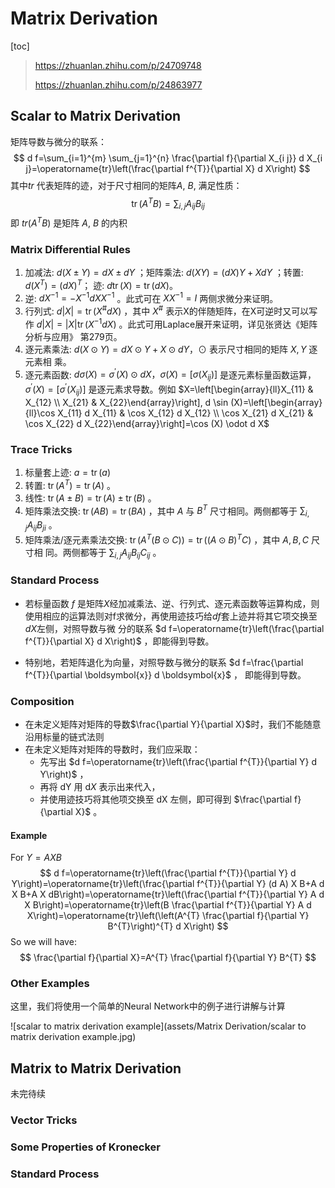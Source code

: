 # Matrix Derivation

[toc]

> https://zhuanlan.zhihu.com/p/24709748
>
> https://zhuanlan.zhihu.com/p/24863977

 

## Scalar to Matrix Derivation

矩阵导数与微分的联系：
$$
d f=\sum_{i=1}^{m} \sum_{j=1}^{n} \frac{\partial f}{\partial X_{i j}} d X_{i j}=\operatorname{tr}\left(\frac{\partial f^{T}}{\partial X} d X\right)
$$
其中$tr$ 代表矩阵的迹，对于尺寸相同的矩阵$A$, $B$, 满足性质：
$$
\operatorname{tr}\left(A^{T} B\right)=\sum_{i, j} A_{i j} B_{i j}
$$
即 $tr(A^TB)$ 是矩阵 $A$, $B$ 的内积

### Matrix Differential Rules

1. 加减法: $d(X \pm Y)=d X \pm d Y$ ；矩阵乘法: $d(X Y)=(d X) Y+X d Y$ ；转置: $d\left(X^{T}\right)=(d X)^{T} ；$ 迹: $d \operatorname{tr}(X)=\operatorname{tr}(d X) 。$
2. 逆: $d X^{-1}=-X^{-1} d X X^{-1}$ 。此式可在 $X X^{-1}=I$ 两侧求微分来证明。
3. 行列式: $d|X|=\operatorname{tr}\left(X^{\#} d X\right)$ ，其中 $X^{\#}$ 表示X的伴随矩阵，在X可逆时又可以写作 $d|X|=|X| \operatorname{tr}\left(X^{-1} d X\right)$ 。此式可用Laplace展开来证明，详见张贤达《矩阵分析与应用》 第279页。
4. 逐元素乘法: $d(X \odot Y)=d X \odot Y+X \odot d Y ， \odot$ 表示尺寸相同的矩阵 $X, Y$ 逐元素相 乘。
5. 逐元素函数: $d \sigma(X)=\sigma^{\prime}(X) \odot d X ， \sigma(X)=\left[\sigma\left(X_{i j}\right)\right]$ 是逐元素标量函数运算， $\sigma^{\prime}(X)=\left[\sigma^{\prime}\left(X_{i j}\right)\right]$ 是逐元素求导数。例如 $X=\left[\begin{array}{ll}X_{11} & X_{12} \\ X_{21} & X_{22}\end{array}\right], d \sin (X)=\left[\begin{array}{ll}\cos X_{11} d X_{11} & \cos X_{12} d X_{12} \\ \cos X_{21} d X_{21} & \cos X_{22} d X_{22}\end{array}\right]=\cos (X) \odot d X$

### Trace Tricks

1. 标量套上迹: $a=\operatorname{tr}(a)$
2. 转置: $\operatorname{tr}\left(A^{T}\right)=\operatorname{tr}(A)$ 。
3. 线性: $\operatorname{tr}(A \pm B)=\operatorname{tr}(A) \pm \operatorname{tr}(B)$ 。
4. 矩阵乘法交换: $\operatorname{tr}(A B)=\operatorname{tr}(B A)$ ，其中 $A$ 与 $B^{T}$ 尺寸相同。两侧都等于 $\sum_{i, j} A_{i j} B_{j i}$ 。
5. 矩阵乘法/逐元素乘法交换: $\operatorname{tr}\left(A^{T}(B \odot C)\right)=\operatorname{tr}\left((A \odot B)^{T} C\right)$ ，其中 $A, B, C$ 尺寸相 同。两侧都等于 $\sum_{i, j} A_{i j} B_{i j} C_{i j}$ 。

### Standard Process

* 若标量函数 $f$ 是矩阵$X$经加减乘法、逆、行列式、逐元素函数等运算构成，则使用相应的运算法则对f求微分，再使用迹技巧给$df$套上迹并将其它项交换至$dX$左侧，对照导数与微 分的联系 $d f=\operatorname{tr}\left(\frac{\partial f^{T}}{\partial X} d X\right)$ ，即能得到导数。

* 特别地，若矩阵退化为向量，对照导数与微分的联系 $d f=\frac{\partial f^{T}}{\partial \boldsymbol{x}} d \boldsymbol{x}$ ， 即能得到导数。

### Composition

* 在未定义矩阵对矩阵的导数$\frac{\partial Y}{\partial X}$时，我们不能随意沿用标量的链式法则
* 在未定义矩阵对矩阵的导数时，我们应采取：
  *  先写出 $d f=\operatorname{tr}\left(\frac{\partial f^{T}}{\partial Y} d Y\right)$ ，
  * 再将 $\mathrm{dY}$ 用 $\mathrm{d} X$ 表示出来代入，
  * 并使用迹技巧将其他项交换至 $\mathrm{dX}$ 左侧，即可得到 $\frac{\partial f}{\partial X}$ 。

#### Example

For $Y=AXB$
$$
d f=\operatorname{tr}\left(\frac{\partial f^{T}}{\partial Y} d Y\right)=\operatorname{tr}\left(\frac{\partial f^{T}}{\partial Y} (d A) X B+A d X B+A X dB\right)=\operatorname{tr}\left(\frac{\partial f^{T}}{\partial Y} A d X B\right)=\operatorname{tr}\left(B \frac{\partial f^{T}}{\partial Y} A d X\right)=\operatorname{tr}\left(\left(A^{T} \frac{\partial f}{\partial Y} B^{T}\right)^{T} d X\right)
$$
So we will have:
$$
\frac{\partial f}{\partial X}=A^{T} \frac{\partial f}{\partial Y} B^{T}
$$

### Other Examples

这里，我们将使用一个简单的Neural Network中的例子进行讲解与计算

![scalar to matrix derivation example](assets/Matrix Derivation/scalar to matrix derivation example.jpg)

## Matrix to Matrix Derivation

未完待续

### Vector Tricks



### Some Properties of Kronecker



### Standard Process
